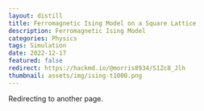 ```yaml
---
layout: distill
title: Ferromagnetic Ising Model on a Square Lattice
description: Ferromagnetic Ising Model
categories: Physics
tags: Simulation
date: 2022-12-17
featured: false
redirect: https://hackmd.io/@morris8934/S1Zc8_Jlh
thumbnail: assets/img/ising-t1000.png
---
```


Redirecting to another page.